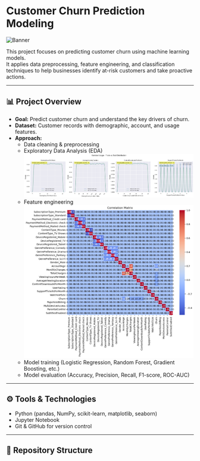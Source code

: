 # Customer Churn Prediction Modeling

![Banner](results/figures/banners/banner_churning.png)

This project focuses on predicting customer churn using machine learning models.  
It applies data preprocessing, feature engineering, and classification techniques to help businesses identify at-risk customers and take proactive actions.

---

## 📊 Project Overview
- **Goal:** Predict customer churn and understand the key drivers of churn.  
- **Dataset:** Customer records with demographic, account, and usage features.  
- **Approach:**  
  - Data cleaning & preprocessing  
  - Exploratory Data Analysis (EDA)
    ![distributions between the train and test datasets](figures/charts/distribution.png)
  - Feature engineering
    ![Correlation table for the target churniing](figures/charts/corr_table.png)
  - Model training (Logistic Regression, Random Forest, Gradient Boosting, etc.)  
  - Model evaluation (Accuracy, Precision, Recall, F1-score, ROC-AUC)

---

## ⚙️ Tools & Technologies
- Python (pandas, NumPy, scikit-learn, matplotlib, seaborn)  
- Jupyter Notebook  
- Git & GitHub for version control  

---

## 📁 Repository Structure
